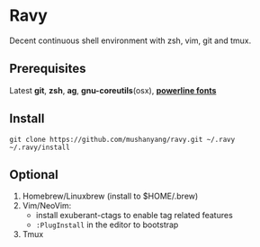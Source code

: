 # Ravy

Decent continuous shell environment with zsh, vim, git and tmux.

## Prerequisites

Latest **git**, **zsh**, **ag**, **gnu-coreutils**(osx), [**powerline fonts**](https://github.com/powerline/fonts)

## Install

```
git clone https://github.com/mushanyang/ravy.git ~/.ravy
~/.ravy/install
```

## Optional

1. Homebrew/Linuxbrew (install to $HOME/.brew)
2. Vim/NeoVim:
    - install exuberant-ctags to enable tag related features
    - `:PlugInstall` in the editor to bootstrap
3. Tmux
